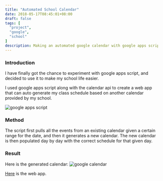 ```yaml
---
title: "Automated School Calendar"
date: 2018-05-17T08:45:01+08:00
draft: false
tags: [
  "project",
  "google",
  "school"
]
description: Making an automated google calendar with google apps script in 30 min
---
```


### Introduction

I have finally got the chance to experiment with google apps script, and decided to use it to make my school life easier.

I used google apps script along with the calendar api to create a web app that can auto generate my class schedule based on another calendar provided by my school.

<img alt="google apps script" style="max-width:400px;" src="/blog/images/google-apps-script.png"></img>

### Method

The script first pulls all the events from an existing calendar given a certain range for the date, and then it generates a new calendar. The new calendar is then populated day by day with the correct schedule for that given day.

### Result

Here is the generated calendar:
![google calendar](/blog/images/google-calendar.png)

[Here](https://script.google.com/a/sas.edu.sg/macros/s/AKfycbx62010MtD639TSusvURtHxbld9QZqj2GWZQn0FpPmuD23XsqKT/exec) is the web app.


